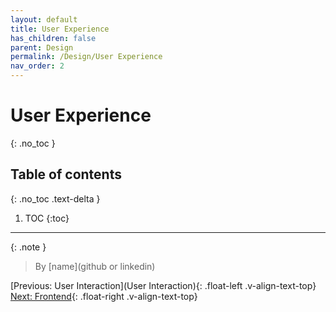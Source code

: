 ```yaml
---
layout: default
title: User Experience
has_children: false
parent: Design
permalink: /Design/User Experience
nav_order: 2
---
```


# User Experience
{: .no_toc }

## Table of contents
{: .no_toc .text-delta }

1. TOC
{:toc}

---
{: .note }
> By [name](github or linkedin)

[Previous: User Interaction](User Interaction){: .float-left .v-align-text-top}
[Next: Frontend](Frontend/Frontend){: .float-right .v-align-text-top}